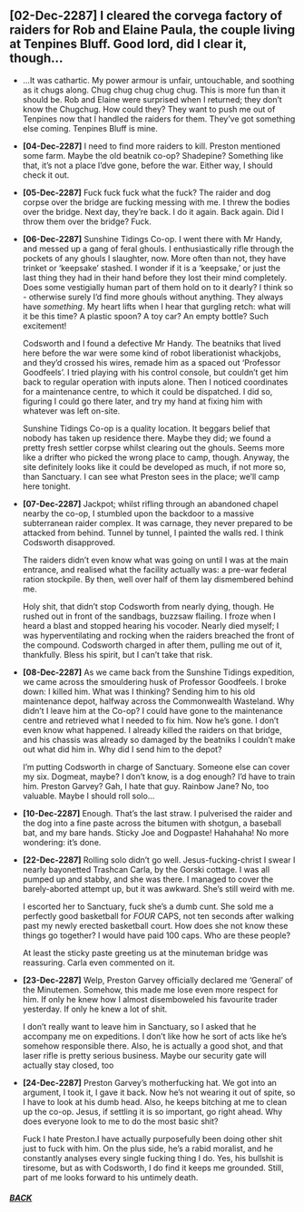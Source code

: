 ## [02-Dec-2287] I cleared the corvega factory of raiders for Rob and Elaine Paula, the couple living at Tenpines Bluff. Good lord, did I clear it, though...

* ...It was cathartic. My power armour is unfair, untouchable, and soothing as it chugs along. Chug chug chug chug chug. This is more fun than it should be. Rob and Elaine were surprised when I returned; they don’t know the Chugchug. How could they? They want to push me out of Tenpines now that I handled the raiders for them. They’ve got something else coming. Tenpines Bluff is mine.

* __[04-Dec-2287]__ I need to find more raiders to kill. Preston mentioned some farm. Maybe the old beatnik co-op? Shadepine? Something like that, it’s not a place I’dve gone, before the war. Either way, I should check it out.

* __[05-Dec-2287]__ Fuck fuck fuck what the fuck? The raider and dog corpse over the bridge are fucking messing with me. I threw the bodies over the bridge. Next day, they’re back. I do it again. Back again. Did I throw them over the bridge? Fuck.

* __[06-Dec-2287]__ Sunshine Tidings Co-op. I went there with Mr Handy, and messed up a gang of feral ghouls. I enthusiastically rifle through the pockets of any ghouls I slaughter, now. More often than not, they have trinket or ‘keepsake’ stashed. I wonder if it is a ‘keepsake,’ or just the last thing they had in their hand before they lost their mind completely. Does some vestigially human part of them hold on to it dearly? I think so - otherwise surely I’d find more ghouls without anything. They always have *something*. My heart lifts when I hear that gurgling retch: what will it be this time? A plastic spoon? A toy car? An empty bottle? Such excitement! 

    Codsworth and I found a defective Mr Handy. The beatniks that lived here before the war were some kind of robot liberationist whackjobs, and they’d crossed his wires, remade him as a spaced out ‘Professor Goodfeels’. I tried playing with his control console, but couldn’t get him back to regular operation with inputs alone. Then I noticed coordinates for a maintenance centre, to which it could be dispatched. I did so, figuring I could go there later, and try my hand at fixing him with whatever was left on-site. 

    Sunshine Tidings Co-op is a quality location. It beggars belief that nobody has taken up residence there. Maybe they did; we found a pretty fresh settler corpse whilst clearing out the ghouls. Seems more like a drifter who picked the wrong place to camp, though. Anyway, the site definitely looks like it could be developed as much, if not more so, than Sanctuary. I can see what Preston sees in the place; we’ll camp here tonight.

* __[07-Dec-2287]__ Jackpot; whilst rifling through an abandoned chapel nearby the co-op, I stumbled upon the backdoor to a massive subterranean raider complex. It was carnage, they never prepared to be attacked from behind. Tunnel by tunnel, I painted the walls red. I think Codsworth disapproved. 

    The raiders didn’t even know what was going on until I was at the main entrance, and realised what the facility actually was: a pre-war federal ration stockpile. By then, well over half of them lay dismembered behind me. 

    Holy shit, that didn’t stop Codsworth from nearly dying, though. He rushed out in front of the sandbags, buzzsaw flailing. I froze when I heard a blast and stopped hearing his vocoder. Nearly died myself; I was hyperventilating and rocking when the raiders breached the front of the compound. Codsworth charged in after them, pulling me out of it, thankfully. Bless his spirit, but I can’t take that risk.

* __[08-Dec-2287]__ As we came back from the Sunshine Tidings expedition, we came across the smouldering husk of Professor Goodfeels. I broke down: I killed him. What was I thinking? Sending him to his old maintenance depot, halfway across the Commonwealth Wasteland. Why didn’t I leave him at the Co-op? I could have gone to the maintenance centre and retrieved what I needed to fix him. Now he’s gone. I don’t even know what happened. I already killed the raiders on that bridge, and his chassis was already so damaged by the beatniks I couldn’t make out what did him in. Why did I send him to the depot?

    I’m putting Codsworth in charge of Sanctuary. Someone else can cover my six. Dogmeat, maybe? I don’t know, is a dog enough? I’d have to train him. Preston Garvey? Gah, I hate that guy. Rainbow Jane? No, too valuable. Maybe I should roll solo…


* __[10-Dec-2287]__ Enough. That’s the last straw. I pulverised the raider and the dog into a fine paste across the bitumen with shotgun, a baseball bat, and my bare hands. Sticky Joe and Dogpaste! Hahahaha! No more wondering: it’s done.

* __[22-Dec-2287]__ Rolling solo didn’t go well. Jesus-fucking-christ I swear I nearly bayonetted Trashcan Carla, by the Gorski cottage. I was all pumped up and stabby, and she was there. I managed to cover the barely-aborted attempt up, but it was awkward. She’s still weird with me. 

    I escorted her to Sanctuary, fuck she’s a dumb cunt. She sold me a perfectly good basketball for *FOUR* CAPS, not ten seconds after walking past my newly erected basketball court. How does she not know these things go together? I would have paid 100 caps. Who are these people? 

    At least the sticky paste greeting us at the minuteman bridge was reassuring. Carla even commented on it.

* __[23-Dec-2287]__ Welp, Preston Garvey officially declared me ‘General’ of the Minutemen. Somehow, this made me lose even more respect for him. If only he knew how I almost disemboweled his favourite trader yesterday. If only he knew a lot of shit.

    I don’t really want to leave him in Sanctuary, so I asked that he accompany me on expeditions. I don’t like how he sort of acts like he’s somehow responsible there. Also, he is actually a good shot, and that laser rifle is pretty serious business. Maybe our security gate will actually stay closed, too

* __[24-Dec-2287]__ Preston Garvey’s motherfucking hat. We got into an argument, I took it, I gave it back. Now he’s not wearing it out of spite, so I have to look at his dumb head. Also, he keeps bitching at me to clean up the co-op. Jesus, if settling it is so important, go right ahead. Why does everyone look to me to do the most basic shit? 

    Fuck I hate Preston.I have actually purposefully been doing other shit just to fuck with him. On the plus side, he’s a rabid moralist, and he constantly analyses every single fucking thing I do. Yes, his bullshit is tiresome, but as with Codsworth, I do find it keeps me grounded. Still, part of me looks forward to his untimely death.

#### [_BACK_](/README.md)
